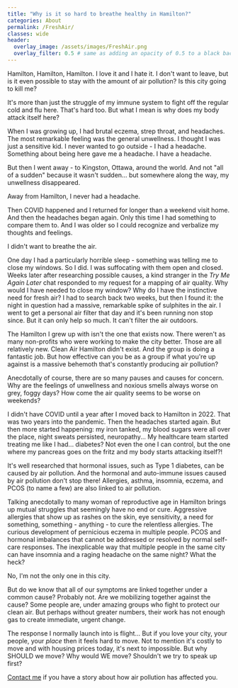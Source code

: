 ```yaml
---
title: "Why is it so hard to breathe healthy in Hamilton?"
categories: About
permalink: /FreshAir/
classes: wide
header:
  overlay_image: /assets/images/FreshAir.png
  overlay_filter: 0.5 # same as adding an opacity of 0.5 to a black background
---
```


Hamilton, Hamilton, Hamilton. I love it and I hate it. I don't want to leave, but is it even possible to stay with the amount of air pollution? Is this city going to kill me? 

It's more than just the struggle of my immune system to fight off the regular cold and flu here. That's hard too. But what I mean is why does my body attack itself here? 

When I was growing up, I had brutal eczema, strep throat, and headaches. The most remarkable feeling was the general unwellness. I thought I was just a sensitive kid. I never wanted to go outside - I had a headache. Something about being here gave me a headache. I have a headache. 

But then I went away - to Kingston, Ottawa, around the world. And not "all of a sudden" because it wasn't sudden... but somewhere along the way, my unwellness disappeared.

Away from Hamilton, I never had a headache. 

Then COVID happened and I returned for longer than a weekend visit home. And then the headaches began again. Only this time I had something to compare them to. And I was older so I could recognize and verbalize my thoughts and feelings. 

I didn't want to breathe the air. 

One day I had a particularly horrible sleep - something was telling me to close my windows. So I did. I was suffocating with them open and closed. Weeks later after researching possible causes, a kind stranger in the <i>Try Me Again Later</i> chat responded to my request for a mapping of air quality. Why would I have needed to close my window? Why do I have the instinctive need for fresh air? I had to search back two weeks, but then I found it: the night in question had a massive, remarkable spike of sulphites in the air. I went to get a personal air filter that day and it's been running non stop since. But it can only help so much. It can't filter the air outdoors. 

The Hamilton I grew up with isn't the one that exists now. There weren't as many non-profits who were working to make the city better. Those are all relatively new. Clean Air Hamilton didn't exist. And the group is doing a fantastic job. But how effective can you be as a group if what you're up against is a massive behemoth that's constantly producing air pollution? 

Anecdotally of course, there are so many pauses and causes for concern. Why are the feelings of unwellness and noxious smells always worse on grey, foggy days? How come the air quality seems to be worse on weekends? 

I didn't have COVID until a year after I moved back to Hamilton in 2022. That was two years into the pandemic. Then the headaches started again. But then more started happening: my iron tanked, my blood sugars were all over the place, night sweats persisted, neuropathy... My healthcare team started treating me like I had... diabetes? Not even the one I can control, but the one where my pancreas goes on the fritz and my body starts attacking itself?! 

It's well researched that hormonal issues, such as Type 1 diabetes, can be caused by air pollution. And the hormonal and auto-immune issues caused by air pollution don't stop there! Allergies, asthma, insomnia, eczema, and PCOS (to name a few) are also linked to air pollution. 

Talking anecdotally to many woman of reproductive age in Hamilton brings up mutual struggles that seemingly have no end or cure. Aggressive allergies that show up as rashes on the skin, eye sensitivity, a need for something, something - anything - to cure the relentless allergies. The curious development of pernicious eczema in multiple people. PCOS and hormonal imbalances that cannot be addressed or resolved by normal self-care responses. The inexplicable way that multiple people in the same city can have insomnia and a raging headache on the same night?  What the heck? 

No, I'm not the only one in this city. 

But do we know that all of our symptoms are linked together under a common cause? Probably not. Are we mobilizing together against the cause? Some people are, under amazing groups who fight to protect our clean air. But perhaps without greater numbers, their work has not enough gas to create immediate, urgent change. 

The response I normally launch into is flight... But if you love your city, your people, your <i>place</i> then it feels hard to move. Not to mention it's costly to move and with housing prices today, it's next to impossible. But why SHOULD we move? Why would WE move? Shouldn't we try to speak up first? 

<a href="mailto:freethefoot.hamilton@gmail.com">Contact me</a> if you have a story about how air pollution has affected you. 